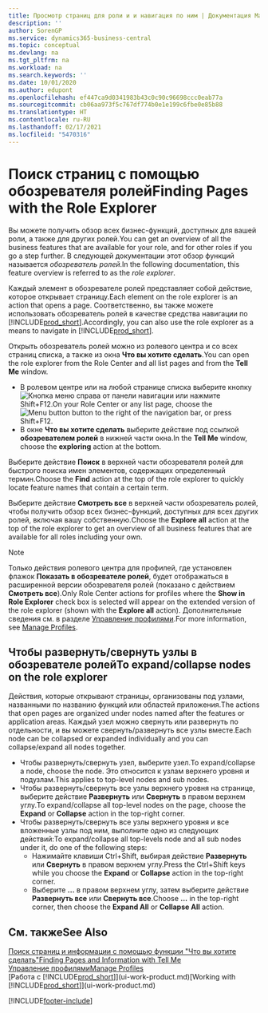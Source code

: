 ```yaml
---
title: Просмотр страниц для роли и и навигация по ним | Документация Майкрософт
description: ''
author: SorenGP
ms.service: dynamics365-business-central
ms.topic: conceptual
ms.devlang: na
ms.tgt_pltfrm: na
ms.workload: na
ms.search.keywords: ''
ms.date: 10/01/2020
ms.author: edupont
ms.openlocfilehash: ef447ca9d0341983b43c0c90c96698ccc0eab77a
ms.sourcegitcommit: cb06aa973f5c767df774b0e1e199c6fbe0e85b88
ms.translationtype: HT
ms.contentlocale: ru-RU
ms.lasthandoff: 02/17/2021
ms.locfileid: "5470316"
---
```

# <a name="finding-pages-with-the-role-explorer"></a><span data-ttu-id="25712-102">Поиск страниц с помощью обозревателя ролей</span><span class="sxs-lookup"><span data-stu-id="25712-102">Finding Pages with the Role Explorer</span></span>
<span data-ttu-id="25712-103">Вы можете получить обзор всех бизнес-функций, доступных для вашей роли, а также для других ролей.</span><span class="sxs-lookup"><span data-stu-id="25712-103">You can get an overview of all the business features that are available for your role, and for other roles if you go a step further.</span></span> <span data-ttu-id="25712-104">В следующей документации этот обзор функций называется *обозреватель ролей*.</span><span class="sxs-lookup"><span data-stu-id="25712-104">In the following documentation, this feature overview is referred to as the *role explorer*.</span></span>

<span data-ttu-id="25712-105">Каждый элемент в обозревателе ролей представляет собой действие, которое открывает страницу.</span><span class="sxs-lookup"><span data-stu-id="25712-105">Each element on the role explorer is an action that opens a page.</span></span> <span data-ttu-id="25712-106">Соответственно, вы также можете использовать обозреватель ролей в качестве средства навигации по [!INCLUDE[prod_short](includes/prod_short.md)].</span><span class="sxs-lookup"><span data-stu-id="25712-106">Accordingly, you can also use the role explorer as a means to navigate in [!INCLUDE[prod_short](includes/prod_short.md)].</span></span>

<span data-ttu-id="25712-107">Открыть обозреватель ролей можно из ролевого центра и со всех страниц списка, а также из окна **Что вы хотите сделать**.</span><span class="sxs-lookup"><span data-stu-id="25712-107">You can open the role explorer from the Role Center and all list pages and from the **Tell Me** window.</span></span>

- <span data-ttu-id="25712-108">В ролевом центре или на любой странице списка выберите кнопку ![Кнопка меню](media/ui_menu_button.png "Кнопка меню") справа от панели навигации или нажмите Shift+F12.</span><span class="sxs-lookup"><span data-stu-id="25712-108">On your Role Center or any list page, choose the ![Menu button](media/ui_menu_button.png "Menu button") button to the right of the navigation bar, or press Shift+F12.</span></span>
- <span data-ttu-id="25712-109">В окне **Что вы хотите сделать** выберите действие под ссылкой **обозревателем ролей** в нижней части окна.</span><span class="sxs-lookup"><span data-stu-id="25712-109">In the **Tell Me** window, choose the **exploring** action at the bottom.</span></span>

<span data-ttu-id="25712-110">Выберите действие **Поиск** в верхней части обозревателя ролей для быстрого поиска имен элементов, содержащих определенный термин.</span><span class="sxs-lookup"><span data-stu-id="25712-110">Choose the **Find** action at the top of the role explorer to quickly locate feature names that contain a certain term.</span></span>

<span data-ttu-id="25712-111">Выберите действие **Смотреть все** в верхней части обозреватель ролей, чтобы получить обзор всех бизнес-функций, доступных для всех других ролей, включая вашу собственную.</span><span class="sxs-lookup"><span data-stu-id="25712-111">Choose the **Explore all** action at the top of the role explorer to get an overview of all business features that are available for all roles including your own.</span></span>

> [!NOTE]
> <span data-ttu-id="25712-112">Только действия ролевого центра для профилей, где установлен флажок **Показать в обозревателе ролей**, будет отображаться в расширенной версии обозревателя ролей (показано с действием **Смотреть все**).</span><span class="sxs-lookup"><span data-stu-id="25712-112">Only Role Center actions for profiles where the **Show in Role Explorer** check box is selected will appear on the extended version of the role explorer (shown with the **Explore all** action).</span></span> <span data-ttu-id="25712-113">Дополнительные сведения см. в разделе [Управление профилями](admin-users-profiles-roles.md).</span><span class="sxs-lookup"><span data-stu-id="25712-113">For more information, see [Manage Profiles](admin-users-profiles-roles.md).</span></span>

## <a name="to-expandcollapse-nodes-on-the-role-explorer"></a><span data-ttu-id="25712-114">Чтобы развернуть/свернуть узлы в обозревателе ролей</span><span class="sxs-lookup"><span data-stu-id="25712-114">To expand/collapse nodes on the role explorer</span></span>
<span data-ttu-id="25712-115">Действия, которые открывают страницы, организованы под узлами, названными по названию функций или областей приложения.</span><span class="sxs-lookup"><span data-stu-id="25712-115">The actions that open pages are organized under nodes named after the features or application areas.</span></span> <span data-ttu-id="25712-116">Каждый узел можно свернуть или развернуть по отдельности, и вы можете свернуть/развернуть все узлы вместе.</span><span class="sxs-lookup"><span data-stu-id="25712-116">Each node can be collapsed or expanded individually and you can collapse/expand all nodes together.</span></span>

- <span data-ttu-id="25712-117">Чтобы развернуть/свернуть узел, выберите узел.</span><span class="sxs-lookup"><span data-stu-id="25712-117">To expand/collapse a node, choose the node.</span></span> <span data-ttu-id="25712-118">Это относится к узлам верхнего уровня и подузлам.</span><span class="sxs-lookup"><span data-stu-id="25712-118">This applies to top-level nodes and sub nodes.</span></span>
- <span data-ttu-id="25712-119">Чтобы развернуть/свернуть все узлы верхнего уровня на странице, выберите действие **Развернуть** или **Свернуть** в правом верхнем углу.</span><span class="sxs-lookup"><span data-stu-id="25712-119">To expand/collapse all top-level nodes on the page, choose the **Expand** or **Collapse** action in the top-right corner.</span></span>
- <span data-ttu-id="25712-120">Чтобы развернуть/свернуть все узлы верхнего уровня и все вложенные узлы под ним, выполните одно из следующих действий:</span><span class="sxs-lookup"><span data-stu-id="25712-120">To expand/collapse all top-levels node and all sub nodes under it, do one of the following steps:</span></span>
    - <span data-ttu-id="25712-121">Нажимайте клавиши Ctrl+Shift, выбирая действие **Развернуть** или **Свернуть** в правом верхнем углу.</span><span class="sxs-lookup"><span data-stu-id="25712-121">Press the Ctrl+Shift keys while you choose the **Expand** or **Collapse** action in the top-right corner.</span></span>
    - <span data-ttu-id="25712-122">Выберите **...** в правом верхнем углу, затем выберите действие **Развернуть все** или **Свернуть все**.</span><span class="sxs-lookup"><span data-stu-id="25712-122">Choose **...** in the top-right corner, then choose the **Expand All** or **Collapse All** action.</span></span>

## <a name="see-also"></a><span data-ttu-id="25712-123">См. также</span><span class="sxs-lookup"><span data-stu-id="25712-123">See Also</span></span>
[<span data-ttu-id="25712-124">Поиск страниц и информации с помощью функции "Что вы хотите сделать"</span><span class="sxs-lookup"><span data-stu-id="25712-124">Finding Pages and Information with Tell Me</span></span>](ui-search.md)  
[<span data-ttu-id="25712-125">Управление профилями</span><span class="sxs-lookup"><span data-stu-id="25712-125">Manage Profiles</span></span>](admin-users-profiles-roles.md)  
<span data-ttu-id="25712-126">[Работа с [!INCLUDE[prod_short](includes/prod_short.md)]](ui-work-product.md)</span><span class="sxs-lookup"><span data-stu-id="25712-126">[Working with [!INCLUDE[prod_short](includes/prod_short.md)]](ui-work-product.md)</span></span>


[!INCLUDE[footer-include](includes/footer-banner.md)]